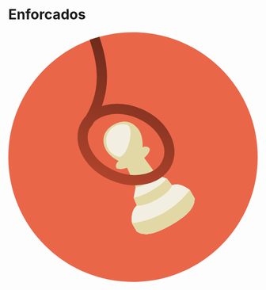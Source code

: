 # Enforcados
<svg xmlns="http://www.w3.org/2000/svg" width="1221" height="1221" viewBox="0 0 1221 1221" fill="none">
<g clip-path="url(#clip0_1_2)">
<path d="M610.507 0.00732422C273.333 0.00732422 0 273.316 0 610.515C0 947.662 273.333 1220.99 610.507 1220.99C947.667 1220.99 1221 947.662 1221 610.515C1221 273.314 947.667 0.00732422 610.507 0.00732422Z" fill="#EA6649"/>
<path d="M888.283 771.65C886.352 769.987 841.824 732.278 801.416 748.571L777.194 717.108C776.607 716.35 775.815 715.776 774.911 715.457L726.236 698.318L665.234 614.379C673.072 607.981 689.906 592.337 693.125 573.711C693.279 572.82 693.188 571.907 692.858 571.067C692.577 570.341 689.868 563.887 681.739 560.832C675.083 558.325 666.968 558.901 657.541 562.528C658.475 544.012 657.844 499.935 634.173 470.874C603.272 432.935 561.469 426.128 516.432 451.682C516.297 451.744 516.169 451.811 516.041 451.884L515.419 452.243C515.29 452.318 515.167 452.395 515.05 452.479C470.402 478.7 455.398 518.307 472.797 564.045C486.132 599.072 523.99 621.657 540.494 630.105C532.637 636.457 528.08 643.199 526.919 650.217C525.507 658.785 529.739 664.355 530.226 664.963C530.792 665.666 531.535 666.203 532.383 666.514C550.121 673.041 572.086 666.285 581.549 662.695L623.738 757.495L614.245 808.217C614.069 809.159 614.169 810.134 614.533 811.02L629.67 847.729C595.353 874.578 605.746 931.994 606.22 934.499C606.323 935.047 606.52 935.575 606.799 936.058L628.414 973.497C628.816 974.193 629.381 974.781 630.059 975.212C672.334 1001.93 731.812 980.254 798.463 941.774C865.112 903.294 913.63 862.621 911.621 812.652C911.589 811.849 911.362 811.065 910.96 810.369L889.344 772.93C889.065 772.446 888.705 772.014 888.283 771.65Z" fill="#E2D8A6"/>
<path d="M888.283 771.65C886.352 769.987 841.824 732.278 801.416 748.571L777.194 717.108C776.607 716.35 775.815 715.776 774.911 715.457L726.236 698.318C726.236 698.318 721.687 714.431 680.42 738.256C639.152 762.082 623.74 757.494 623.74 757.494L614.246 808.217C614.071 809.159 614.171 810.133 614.535 811.019L629.671 847.728C595.354 874.578 605.747 931.994 606.222 934.498C606.325 935.046 606.522 935.575 606.8 936.057L628.416 973.496C628.818 974.192 629.383 974.781 630.061 975.211C672.336 1001.93 731.813 980.254 798.464 941.773C865.113 903.293 913.631 862.62 911.622 812.651C911.59 811.848 911.363 811.065 910.961 810.369L889.346 772.93C889.065 772.446 888.705 772.014 888.283 771.65Z" fill="#F2EFE2"/>
<path d="M888.283 771.65C886.352 769.987 841.824 732.278 801.416 748.571L777.194 717.108C776.607 716.35 775.815 715.776 774.911 715.457C774.911 715.457 761.458 739.613 703.852 772.872C646.246 806.131 614.246 808.216 614.246 808.216C614.071 809.159 614.171 810.133 614.535 811.019L629.671 847.728C595.354 874.577 605.747 931.994 606.222 934.498C606.324 935.046 606.521 935.575 606.8 936.057L628.416 973.496C628.818 974.192 629.383 974.781 630.061 975.211C672.336 1001.93 731.813 980.254 798.464 941.773C865.113 903.293 913.631 862.62 911.622 812.651C911.59 811.848 911.363 811.065 910.961 810.369L889.346 772.93C889.065 772.446 888.705 772.014 888.283 771.65Z" fill="#E2D8A6"/>
<path d="M888.283 771.65C886.352 769.987 841.824 732.278 801.416 748.571C801.416 748.571 796.225 778 730.023 816.221C663.819 854.444 629.67 847.729 629.67 847.729C595.353 874.578 605.746 931.994 606.22 934.499C606.323 935.047 606.52 935.575 606.799 936.058L628.414 973.497C628.816 974.193 629.381 974.782 630.059 975.212C672.334 1001.93 731.812 980.255 798.463 941.774C865.112 903.294 913.63 862.621 911.621 812.652C911.589 811.849 911.362 811.065 910.96 810.369L889.344 772.93C889.065 772.446 888.705 772.014 888.283 771.65Z" fill="#F2EFE2"/>
<path d="M888.283 771.65C887.663 771.117 846.789 833.633 763.783 881.556C680.776 929.481 606.012 933.397 606.22 934.499C606.323 935.047 606.52 935.575 606.799 936.058L628.414 973.497C628.816 974.193 629.381 974.781 630.059 975.212C672.334 1001.93 731.812 980.254 798.463 941.774C865.112 903.294 913.63 862.621 911.621 812.652C911.589 811.849 911.362 811.065 910.96 810.369L889.344 772.93C889.065 772.446 888.705 772.014 888.283 771.65Z" fill="#E2D8A6"/>
<path d="M580.622 452.546C537.548 441.003 493.275 466.564 481.735 509.638C470.192 552.712 495.752 596.983 538.827 608.525C581.902 620.067 623.699 464.085 580.622 452.546Z" fill="#F2EFE2"/>
<path d="M373.922 463.059C409.526 379.355 528.992 350.039 640.756 397.578C752.521 445.118 814.261 551.512 778.657 635.215C743.053 718.919 623.588 748.236 511.823 700.696C400.059 653.157 338.318 546.763 373.922 463.059ZM373.922 463.059C508.74 282.528 447.5 111 422 29" stroke="url(#paint0_linear_1_2)" stroke-width="50"/>
</g>
<defs>
<linearGradient id="paint0_linear_1_2" x1="722.456" y1="-45.5" x2="402.956" y2="927.5" gradientUnits="userSpaceOnUse">
<stop stop-color="#5F2518"/>
<stop offset="1" stop-color="#C54C31"/>
</linearGradient>
<clipPath id="clip0_1_2">
<rect width="1221" height="1221" fill="white"/>
</clipPath>
</defs>
</svg>
